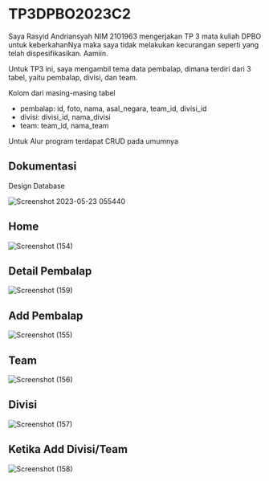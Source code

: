 # TP3DPBO2023C2
Saya Rasyid Andriansyah NIM 2101963 mengerjakan TP 3 mata kuliah DPBO untuk keberkahanNya maka saya tidak melakukan kecurangan seperti yang telah dispesifikasikan. Aamiin.

Untuk TP3 ini, saya mengambil tema data pembalap, dimana terdiri dari 3 tabel, yaitu pembalap, divisi, dan team.

Kolom dari masing-masing tabel
- pembalap: id, foto, nama, asal_negara, team_id, divisi_id
- divisi: divisi_id, nama_divisi
- team: team_id, nama_team

Untuk Alur program terdapat CRUD pada umumnya

## Dokumentasi

Design Database

![Screenshot 2023-05-23 055440](https://github.com/Perfectcopy86/TP3DPBO2023C2/assets/100756215/bacf0a40-a4e4-4afb-a853-c35593bb57ae)

## Home

![Screenshot (154)](https://github.com/Perfectcopy86/TP3DPBO2023C2/assets/100756215/b696a12f-7249-4141-ae0d-640f344e9da9)



## Detail Pembalap

![Screenshot (159)](https://github.com/Perfectcopy86/TP3DPBO2023C2/assets/100756215/9f23a285-7308-4143-aa21-b68682cf8fb4)




## Add Pembalap

![Screenshot (155)](https://github.com/Perfectcopy86/TP3DPBO2023C2/assets/100756215/36e42ccd-ef6b-443b-8a39-9995aa2f043e)




## Team

![Screenshot (156)](https://github.com/Perfectcopy86/TP3DPBO2023C2/assets/100756215/7c58fb6b-d2c2-43f9-96ac-a43de4366616)



## Divisi

![Screenshot (157)](https://github.com/Perfectcopy86/TP3DPBO2023C2/assets/100756215/fc7018c1-8da4-42fe-9f45-2af88b674b9c)



## Ketika Add Divisi/Team


![Screenshot (158)](https://github.com/Perfectcopy86/TP3DPBO2023C2/assets/100756215/cfcd3b85-2593-4550-a81e-4659c7878206)
